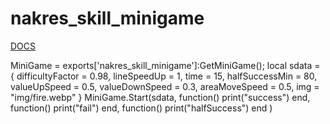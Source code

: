 # nakres_skill_minigame

[DOCS](https://docs.nakres.dev/resources/scripts/minigame-skillbar)



MiniGame = exports['nakres_skill_minigame']:GetMiniGame();
local sdata =  {
            difficultyFactor = 0.98,
            lineSpeedUp = 1,
            time = 15,
            halfSuccessMin = 80,
            valueUpSpeed = 0.5,
            valueDownSpeed = 0.3,
            areaMoveSpeed = 0.5,
            img = "img/fire.webp"
}
 MiniGame.Start(sdata,
        function()
            print("success")
        end,
        function()
            print("fail")
        end,
        function()
            print("halfSuccess")
        end
        )